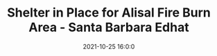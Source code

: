 ---
"title": "Shelter in Place for Alisal Fire Burn Area - Santa Barbara Edhat"
"date": "2021-10-25 16:0:0"
"feed_name": "GOOGLENEWSCONSTRUCTION"
"feed_website": "https://news.google.com/search?q=construction%2Bincident&hl=en-US&gl=US&ceid=US:en"
"feed_rss": "https://news.google.com/rss/search?q=construction%2Bincident&hl=en-US&gl=US&ceid=US:en"
"link": "https://www.edhat.com/news/shelter-in-place-for-alisal-fire-burn-area"
"source": "{'href': 'https://www.edhat.com', 'title': 'Santa Barbara Edhat'}"
"file": "_posts/2021-1-1-153489f97e27d2612582fea4140c60ba85efeaf8.md"
"accident": "1"
"drilling": "1"
"dead": "0"
"injured": "0"
"arrested": "0"
"place": "unknown place"
"where": "unknown site"
"causes": "unknown"
"place_uri": "unknown place"
---